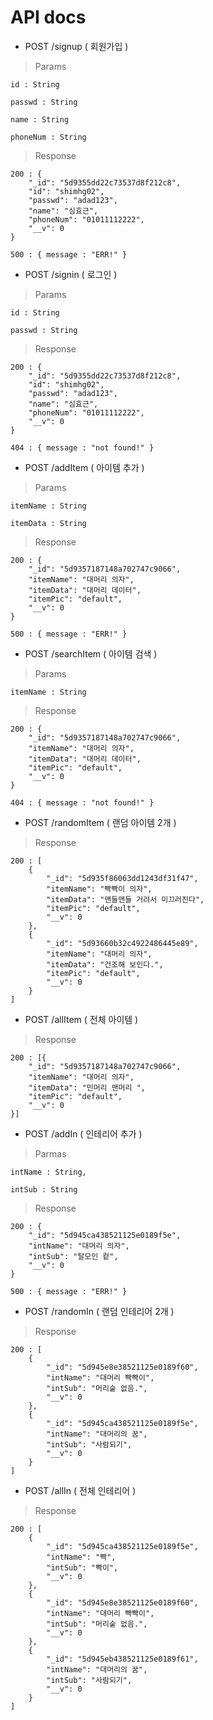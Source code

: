 # API docs

* POST /signup ( 회원가입 )

> Params

    id : String
    
    passwd : String

    name : String

    phoneNum : String

> Response

    200 : {
        "_id": "5d9355dd22c73537d8f212c8",
        "id": "shimhg02",
        "passwd": "adad123",
        "name": "심효근",
        "phoneNum": "01011112222",
        "__v": 0
    }

    500 : { message : "ERR!" }

    
* POST /signin ( 로그인 )

> Params

    id : String
    
    passwd : String

> Response

    200 : {
        "_id": "5d9355dd22c73537d8f212c8",
        "id": "shimhg02",
        "passwd": "adad123",
        "name": "심효근",
        "phoneNum": "01011112222",
        "__v": 0
    }

    404 : { message : "not found!" }


* POST /addItem ( 아이템 추가 )

> Params

    itemName : String

    itemData : String

> Response 

    200 : {
        "_id": "5d9357187148a702747c9066",
        "itemName": "대머리 의자",
        "itemData": "대머리 데이터",
        "itemPic": "default",
        "__v": 0
    }

    500 : { message : "ERR!" }
    
* POST /searchItem ( 아이템 검색 )

> Params

    itemName : String

> Response 

    200 : {
        "_id": "5d9357187148a702747c9066",
        "itemName": "대머리 의자",
        "itemData": "대머리 데이터",
        "itemPic": "default",
        "__v": 0
    }

    404 : { message : "not found!" }

* POST /randomItem ( 랜덤 아이템 2개 )

> Response

    200 : [
        {
            "_id": "5d935f86063dd1243df31f47",
            "itemName": "빡빡이 의자",
            "itemData": "맨들맨들 거려서 미끄러진다",
            "itemPic": "default",
            "__v": 0
        },
        {
            "_id": "5d93660b32c4922486445e89",
            "itemName": "대머리 의자",
            "itemData": "건조해 보인다.",
            "itemPic": "default",
            "__v": 0
        }
    ]

* POST /allItem ( 전체 아이템 )

> Response

    200 : [{
        "_id": "5d9357187148a702747c9066",
        "itemName": "대머리 의자",
        "itemData": "민머리 맨머리 ",
        "itemPic": "default",
        "__v": 0
    }]

* POST /addIn ( 인테리어 추가 )

> Parmas

    intName : String,

    intSub : String

> Response

    200 : {
        "_id": "5d945ca438521125e0189f5e",
        "intName": "대머리 의자",
        "intSub": "탈모인 컽",
        "__v": 0
    }

    500 : { message : "ERR!" }


* POST /randomIn ( 랜덤 인테리어 2개 )

> Response

    200 : [
        {
            "_id": "5d945e8e38521125e0189f60",
            "intName": "대머리 빡빡이",
            "intSub": "머리숱 없음.",
            "__v": 0
        },
        {
            "_id": "5d945ca438521125e0189f5e",
            "intName": "대머리의 꿈",
            "intSub": "사람되기",
            "__v": 0
        }
    ]

* POST /allIn ( 전체 인테리어 )

> Response

    200 : [
        {
            "_id": "5d945ca438521125e0189f5e",
            "intName": "빡",
            "intSub": "빡이",
            "__v": 0
        },
        {
            "_id": "5d945e8e38521125e0189f60",
            "intName": "대머리 빡빡이",
            "intSub": "머리숱 없음.",
            "__v": 0
        },
        {
            "_id": "5d945eb438521125e0189f61",
            "intName": "대머리의 꿈",
            "intSub": "사람되기",
            "__v": 0
        }
    ]
